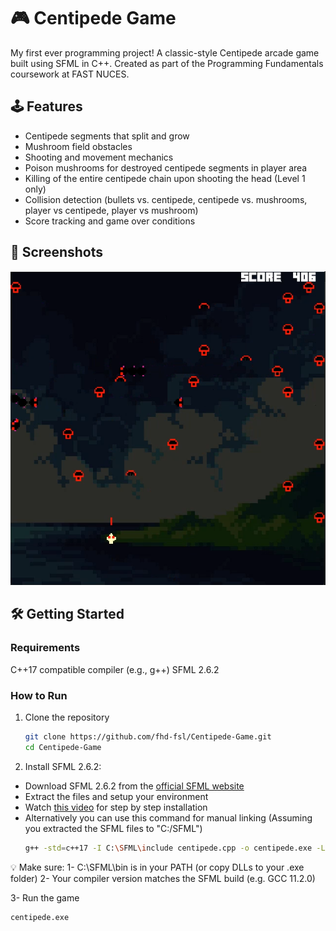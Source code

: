 # 🎮 Centipede Game

My first ever programming project! A classic-style Centipede arcade game built using SFML in C++. Created as part of the Programming Fundamentals coursework at FAST NUCES.

## 🕹️ Features

- Centipede segments that split and grow
- Mushroom field obstacles
- Shooting and movement mechanics
- Poison mushrooms for destroyed centipede segments in player area
- Killing of the entire centipede chain upon shooting the head (Level 1 only)
- Collision detection (bullets vs. centipede, centipede vs. mushrooms, player vs centipede, player vs mushroom)
- Score tracking and game over conditions

## 📸 Screenshots
![Gameplay](images/Level_3.png)

## 🛠️ Getting Started
### Requirements
C++17 compatible compiler (e.g., g++)
SFML 2.6.2

### How to Run
1. Clone the repository  
   ```bash
   git clone https://github.com/fhd-fsl/Centipede-Game.git
   cd Centipede-Game
   
2. Install SFML 2.6.2:
- Download SFML 2.6.2 from the [official SFML website](https://www.sfml-dev.org/download/sfml/2.6.2/)
- Extract the files and setup your environment
- Watch [this video](https://www.youtube.com/watch?v=lFzpkvrscs4) for step by step installation
- Alternatively you can use this command for manual linking (Assuming you extracted the SFML files to "C:/SFML")
  ```bash
  g++ -std=c++17 -I C:\SFML\include centipede.cpp -o centipede.exe -L C:\SFML\lib -lsfml-graphics -lsfml-window -lsfml-system -lsfml-audio
  ```

💡 Make sure:
1- C:\SFML\bin is in your PATH (or copy DLLs to your .exe folder)
2- Your compiler version matches the SFML build (e.g. GCC 11.2.0)

3- Run the game
  ```bash
  centipede.exe
  ```
